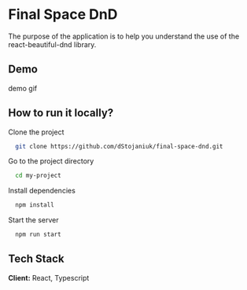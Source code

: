 
# Final Space DnD

The purpose of the application is to help you understand the use of the react-beautiful-dnd library.

## Demo

demo gif


## How to run it locally?

Clone the project

```bash
  git clone https://github.com/dStojaniuk/final-space-dnd.git
```

Go to the project directory

```bash
  cd my-project
```

Install dependencies

```bash
  npm install
```

Start the server

```bash
  npm run start
```

  
## Tech Stack

**Client:** React, Typescript

  
